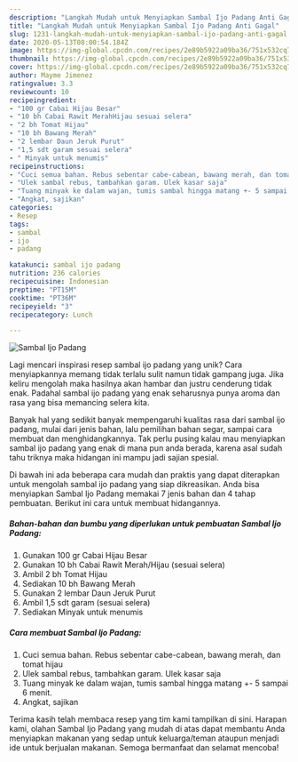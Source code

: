 ```yaml
---
description: "Langkah Mudah untuk Menyiapkan Sambal Ijo Padang Anti Gagal"
title: "Langkah Mudah untuk Menyiapkan Sambal Ijo Padang Anti Gagal"
slug: 1231-langkah-mudah-untuk-menyiapkan-sambal-ijo-padang-anti-gagal
date: 2020-05-13T08:00:54.184Z
image: https://img-global.cpcdn.com/recipes/2e89b5922a09ba36/751x532cq70/sambal-ijo-padang-foto-resep-utama.jpg
thumbnail: https://img-global.cpcdn.com/recipes/2e89b5922a09ba36/751x532cq70/sambal-ijo-padang-foto-resep-utama.jpg
cover: https://img-global.cpcdn.com/recipes/2e89b5922a09ba36/751x532cq70/sambal-ijo-padang-foto-resep-utama.jpg
author: Mayme Jimenez
ratingvalue: 3.3
reviewcount: 10
recipeingredient:
- "100 gr Cabai Hijau Besar"
- "10 bh Cabai Rawit MerahHijau sesuai selera"
- "2 bh Tomat Hijau"
- "10 bh Bawang Merah"
- "2 lembar Daun Jeruk Purut"
- "1,5 sdt garam sesuai selera"
- " Minyak untuk menumis"
recipeinstructions:
- "Cuci semua bahan. Rebus sebentar cabe-cabean, bawang merah, dan tomat hijau"
- "Ulek sambal rebus, tambahkan garam. Ulek kasar saja"
- "Tuang minyak ke dalam wajan, tumis sambal hingga matang +- 5 sampai 6 menit."
- "Angkat, sajikan"
categories:
- Resep
tags:
- sambal
- ijo
- padang

katakunci: sambal ijo padang 
nutrition: 236 calories
recipecuisine: Indonesian
preptime: "PT15M"
cooktime: "PT36M"
recipeyield: "3"
recipecategory: Lunch

---
```



![Sambal Ijo Padang](https://img-global.cpcdn.com/recipes/2e89b5922a09ba36/751x532cq70/sambal-ijo-padang-foto-resep-utama.jpg)

Lagi mencari inspirasi resep sambal ijo padang yang unik? Cara menyiapkannya memang tidak terlalu sulit namun tidak gampang juga. Jika keliru mengolah maka hasilnya akan hambar dan justru cenderung tidak enak. Padahal sambal ijo padang yang enak seharusnya punya aroma dan rasa yang bisa memancing selera kita.

Banyak hal yang sedikit banyak mempengaruhi kualitas rasa dari sambal ijo padang, mulai dari jenis bahan, lalu pemilihan bahan segar, sampai cara membuat dan menghidangkannya. Tak perlu pusing kalau mau menyiapkan sambal ijo padang yang enak di mana pun anda berada, karena asal sudah tahu triknya maka hidangan ini mampu jadi sajian spesial.




Di bawah ini ada beberapa cara mudah dan praktis yang dapat diterapkan untuk mengolah sambal ijo padang yang siap dikreasikan. Anda bisa menyiapkan Sambal Ijo Padang memakai 7 jenis bahan dan 4 tahap pembuatan. Berikut ini cara untuk membuat hidangannya.

<!--inarticleads1-->

##### Bahan-bahan dan bumbu yang diperlukan untuk pembuatan Sambal Ijo Padang:

1. Gunakan 100 gr Cabai Hijau Besar
1. Gunakan 10 bh Cabai Rawit Merah/Hijau (sesuai selera)
1. Ambil 2 bh Tomat Hijau
1. Sediakan 10 bh Bawang Merah
1. Gunakan 2 lembar Daun Jeruk Purut
1. Ambil 1,5 sdt garam (sesuai selera)
1. Sediakan  Minyak untuk menumis




<!--inarticleads2-->

##### Cara membuat Sambal Ijo Padang:

1. Cuci semua bahan. Rebus sebentar cabe-cabean, bawang merah, dan tomat hijau
1. Ulek sambal rebus, tambahkan garam. Ulek kasar saja
1. Tuang minyak ke dalam wajan, tumis sambal hingga matang +- 5 sampai 6 menit.
1. Angkat, sajikan




Terima kasih telah membaca resep yang tim kami tampilkan di sini. Harapan kami, olahan Sambal Ijo Padang yang mudah di atas dapat membantu Anda menyiapkan makanan yang sedap untuk keluarga/teman ataupun menjadi ide untuk berjualan makanan. Semoga bermanfaat dan selamat mencoba!
